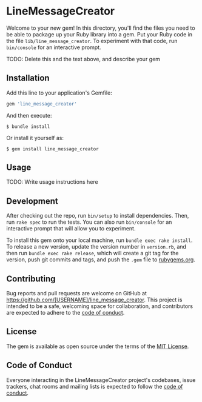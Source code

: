 # LineMessageCreator

Welcome to your new gem! In this directory, you'll find the files you need to be able to package up your Ruby library into a gem. Put your Ruby code in the file `lib/line_message_creator`. To experiment with that code, run `bin/console` for an interactive prompt.

TODO: Delete this and the text above, and describe your gem

## Installation

Add this line to your application's Gemfile:

```ruby
gem 'line_message_creator'
```

And then execute:

    $ bundle install

Or install it yourself as:

    $ gem install line_message_creator

## Usage

TODO: Write usage instructions here

## Development

After checking out the repo, run `bin/setup` to install dependencies. Then, run `rake spec` to run the tests. You can also run `bin/console` for an interactive prompt that will allow you to experiment.

To install this gem onto your local machine, run `bundle exec rake install`. To release a new version, update the version number in `version.rb`, and then run `bundle exec rake release`, which will create a git tag for the version, push git commits and tags, and push the `.gem` file to [rubygems.org](https://rubygems.org).

## Contributing

Bug reports and pull requests are welcome on GitHub at https://github.com/[USERNAME]/line_message_creator. This project is intended to be a safe, welcoming space for collaboration, and contributors are expected to adhere to the [code of conduct](https://github.com/[USERNAME]/line_message_creator/blob/master/CODE_OF_CONDUCT.md).


## License

The gem is available as open source under the terms of the [MIT License](https://opensource.org/licenses/MIT).

## Code of Conduct

Everyone interacting in the LineMessageCreator project's codebases, issue trackers, chat rooms and mailing lists is expected to follow the [code of conduct](https://github.com/[USERNAME]/line_message_creator/blob/master/CODE_OF_CONDUCT.md).

